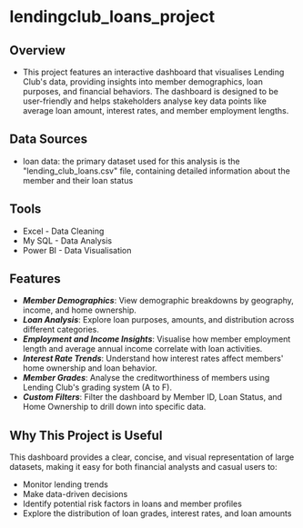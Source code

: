 # lendingclub_loans_project
## Overview
- This project features an interactive dashboard that visualises Lending Club's data, providing insights into member demographics, loan purposes, and financial behaviors. The dashboard is designed to be user-friendly and helps stakeholders analyse key data points like average loan amount, interest rates, and member employment lengths.
## Data Sources
- loan data: the primary dataset used for this analysis is the "lending_club_loans.csv" file, containing detailed information about the member and their loan status
  
## Tools
- Excel - Data Cleaning
- My SQL - Data Analysis
- Power BI - Data Visualisation
## Features
- ***Member Demographics***: View demographic breakdowns by geography, income, and home ownership.
- ***Loan Analysis***: Explore loan purposes, amounts, and distribution across different categories.
- ***Employment and Income Insights***: Visualise how member employment length and average annual income correlate with loan activities.
- ***Interest Rate Trends***: Understand how interest rates affect members' home ownership and loan behavior.
- ***Member Grades***: Analyse the creditworthiness of members using Lending Club's grading system (A to F).
- ***Custom Filters***: Filter the dashboard by Member ID, Loan Status, and Home Ownership to drill down into specific data.
  
## Why This Project is Useful
This dashboard provides a clear, concise, and visual representation of large datasets, making it easy for both financial analysts and casual users to:
- Monitor lending trends
- Make data-driven decisions
- Identify potential risk factors in loans and member profiles
- Explore the distribution of loan grades, interest rates, and loan amounts



